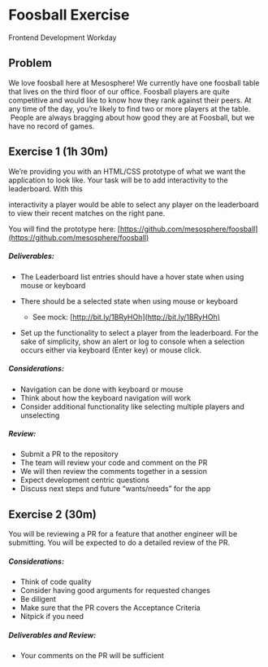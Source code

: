 # Foosball Exercise

Frontend Development Workday

## Problem

We love foosball here at Mesosphere! We currently have one foosball table that lives on the third floor of our office. Foosball players are quite competitive and would like to know how they rank against their peers. At any time of the day, you’re likely to find two or more players at the table.  People are always bragging about how good they are at Foosball, but we have no record of games.

## Exercise 1 (1h 30m)

We’re providing you with an HTML/CSS prototype of what we want the application to look like. Your task will be to add interactivity to the leaderboard. With this

interactivity a player would be able to select any player on the leaderboard to view their recent matches on the right pane.

You will find the prototype here: [https://github.com/mesosphere/foosball](https://github.com/mesosphere/foosball)  

##### Deliverables:

- The Leaderboard list entries should have a hover state when using mouse or keyboard
- There should be a selected state when using mouse or keyboard
    - See mock: [http://bit.ly/1BRyHOh](http://bit.ly/1BRyHOh)  

- Set up the functionality to select a player from the leaderboard. For the sake of simplicity, show an alert or log to console when a selection occurs either via keyboard (Enter key) or mouse click.

##### Considerations:

- Navigation can be done with keyboard or mouse
- Think about how the keyboard navigation will work
- Consider additional functionality like selecting multiple players and unselecting

##### Review:

- Submit a PR to the repository
- The team will review your code and comment on the PR
- We will then review the comments together in a session
- Expect development centric questions
- Discuss next steps and future “wants/needs” for the app

## Exercise 2 (30m)

You will be reviewing a PR for a feature that another engineer will be submitting. You will be expected to do a detailed review of the PR.

##### Considerations:

- Think of code quality
- Consider having good arguments for requested changes
- Be diligent
- Make sure that the PR covers the Acceptance Criteria
- Nitpick if you need

##### Deliverables and Review:

- Your comments on the PR will be sufficient
